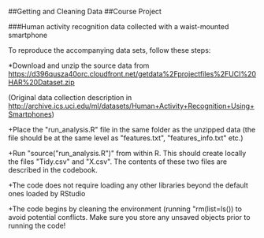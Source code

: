 ##Getting and Cleaning Data
##Course Project

###Human activity recognition data collected with a waist-mounted smartphone

To reproduce the accompanying data sets, follow these steps:

*Download and unzip the source data from 
https://d396qusza40orc.cloudfront.net/getdata%2Fprojectfiles%2FUCI%20HAR%20Dataset.zip
 
(Original data collection description in http://archive.ics.uci.edu/ml/datasets/Human+Activity+Recognition+Using+Smartphones)

+Place the "run_analysis.R" file in the same folder as the unzipped data
(the file should be at the same level as "features.txt", "features_info.txt" etc.)

+Run "source("run_analysis.R")" from within R. This should create locally the files "Tidy.csv" and "X.csv". The contents of these two files are described in the codebook.

+The code does not require loading any other libraries beyond the default ones loaded by RStudio

+The code begins by cleaning the environment (running "rm(list=ls()) to avoid potential conflicts. Make sure you store any unsaved objects prior to running the code!